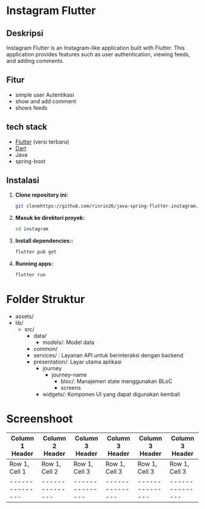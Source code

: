 # Instagram Flutter

## Deskripsi

Instagram Flutter is an Instagram-like application built with Flutter. This application provides features such as user authentication, viewing feeds, and adding comments.
## Fitur

- simple user Autentikasi
- show and add comment
- shows feeds 

## tech stack

- [Flutter](https://flutter.dev/docs/get-started/install) (versi terbaru)
- [Dart](https://dart.dev/get-dart)
- Java 
- spring-boot

## Instalasi

1. **Clone repository ini:**

   ```bash
   git clonehttps://github.com/rinrin26/java-spring-flutter-instagram.git
2. **Masuk ke direktori proyek:**
    ```bash
   cd instagram
   ```
3. **Install dependencies::**
    ```bash
    flutter pub get 
     ```
4. **Running apps:**
    ```bash
    flutter run
     ```
# Folder Struktur
* assets/
* lib/
  * src/
    * data/
      * models/: Model data
    * common/
    * services/ :  Layanan API untuk berinteraksi dengan backend
    * presentation/: Layar utama aplikasi 
      * journey
        * journey-name
          * bloc/: Manajemen state menggunakan BLoC
          * screens
      * widgets/: Komponen UI yang dapat digunakan kembali

# Screenshoot

| Column 1 Header | Column 2 Header | Column 3 Header | Column 3 Header | Column 3 Header | Column 3 Header |
| --------------- | --------------- | --------------- | --------------- | --------------- | --------------- |
| Row 1, Cell 1   | Row 1, Cell 2   | Row 1, Cell 3   | Row 1, Cell 3   | Row 1, Cell 3   | Row 1, Cell 3   |
| --------------- | --------------- | --------------- | --------------- | --------------- | --------------- |

